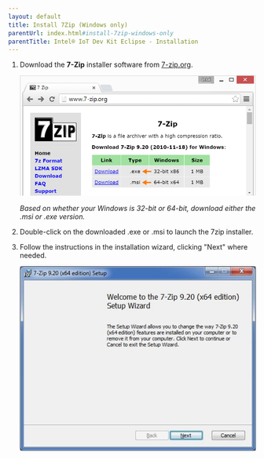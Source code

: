 ```yaml
---
layout: default
title: Install 7Zip (Windows only)
parentUrl: index.html#install-7zip-windows-only
parentTitle: Intel® IoT Dev Kit Eclipse - Installation
---
```


1. Download the **7-Zip** installer software from [7-zip.org](http://www.7-zip.org).

    ![7-zip.org download page](images/7zip-download.png)
    
    *Based on whether your Windows is 32-bit or 64-bit, download either the .msi or .exe version.*

2. Double-click on the downloaded .exe or .msi to launch the 7zip installer.

3. Follow the instructions in the installation wizard, clicking "Next" where needed.

    ![7-Zip insall wizard](images/7zip-installer_wizard.jpg)
